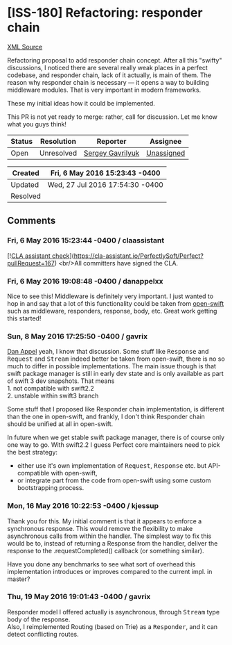 # [ISS-180] Refactoring: responder chain

[XML Source](./xml/ISS-180.xml)
<p><p>Refactoring proposal to add responder chain concept. After all this "swifty" discussions, I noticed there are several really weak places in a perfect codebase, and responder chain, lack of it actually, is main of them. The reason why responder chain is necessary — it opens a way to building middleware modules. That is very important in modern frameworks.</p>

<p>These my initial ideas how it could be implemented.</p>

<p>This PR is not yet ready to merge: rather, call for discussion. Let me know what you guys think!</p></p>





Status|Resolution|Reporter|Assignee
------|----------|--------|--------
Open|Unresolved|[Sergey Gavrilyuk](gavrix)|[Unassigned]($-1)





Created|Fri, 6 May 2016 15:23:43 -0400
-------|--------------
Updated|Wed, 27 Jul 2016 17:54:30 -0400
Resolved|


## Comments




### Fri, 6 May 2016 15:23:44 -0400 / claassistant 

<p><p>[!<a href="https://cla-assistant.io/pull/badge/signed" class="external-link" rel="nofollow">CLA assistant check</a>](<a href="https://cla-assistant.io/PerfectlySoft/Perfect?pullRequest=167" class="external-link" rel="nofollow">https://cla-assistant.io/PerfectlySoft/Perfect?pullRequest=167</a>) &lt;br/&gt;All committers have signed the CLA.</p></p>


### Fri, 6 May 2016 19:08:48 -0400 / danappelxx 

<p><p>Nice to see this! Middleware is definitely very important. I just wanted to hop in and say that a lot of this functionality could be taken from <a href="https://github.com/open-swift/S4" class="external-link" rel="nofollow">open-swift</a> such as middleware, responders, response, body, etc. Great work getting this started!</p></p>


### Sun, 8 May 2016 17:25:50 -0400 / gavrix 

<p><p><a href="http://jira.perfect.org:8080/secure/ViewProfile.jspa?name=Danappelxx" class="user-hover" rel="Danappelxx">Dan Appel</a> yeah, I know that discussion. Some stuff like <tt>Response</tt> and <tt>Request</tt> and <tt>Stream</tt> indeed better be taken from open-swift, there is no so much to differ in possible implementations. The main issue though is that swift package manager is still in early dev state and is only available as part of swift 3 dev snapshots. That means <br/>
1. not compatible with swift2.2<br/>
2. unstable within swift3 branch</p>

<p>Some stuff that I proposed like Responder chain implementation, is different than the one in open-swift, and frankly, I don't think Responder chain should be unified at all in open-swift. </p>

<p>In future when we get stable swift package manager, there is of course only one way to go. With swift2.2  I guess Perfect core maintainers need to pick the best strategy: </p>
<ul class="alternate" type="square">
	<li>either use it's own implementation of <tt>Request</tt>, <tt>Response</tt> etc. but API-compatible with open-swift,</li>
	<li>or integrate part from the code from open-swift using some custom bootstrapping process.</li>
</ul>
</p>


### Mon, 16 May 2016 10:22:53 -0400 / kjessup 

<p><p>Thank you for this. My initial comment is that it appears to enforce a synchronous response. This would remove the flexibility to make asynchronous calls from within the handler. The simplest way to fix this would be to, instead of returning a Response from the handler, deliver the response to the .requestCompleted() callback (or something similar).</p>

<p>Have you done any benchmarks to see what sort of overhead this implementation introduces or improves compared to the current impl. in master?</p></p>


### Thu, 19 May 2016 19:01:43 -0400 / gavrix 

<p><p>Responder model I offered actually is asynchronous, through <tt>Stream</tt> type body of the response.<br/>
Also, I reimplemented Routing (based on Trie) as a <tt>Responder</tt>, and it can detect conflicting routes.</p></p>


